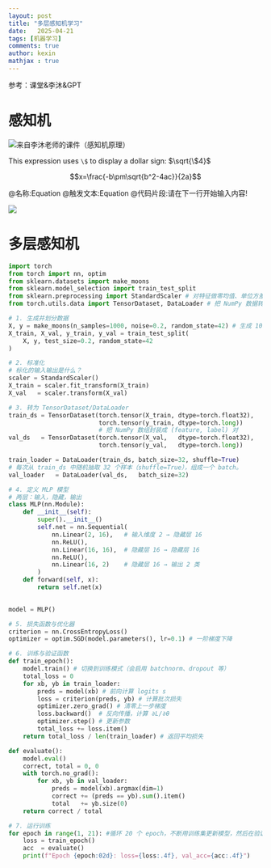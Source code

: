 ```yaml
---
layout: post
title: "多层感知机学习"
date:   2025-04-21
tags: [机器学习]
comments: true
author: kexin
mathjax : true
---
```

参考：课堂&李沐&GPT
<!-- more -->
# 感知机
![来自李沐老师的课件（感知机原理）](https://ring2236.github.io/images/0421/Perception_1.png "感知机")

This expression uses `\$` to display a dollar sign: $`\sqrt{\$4}`$
<script type="text/javascript" src="http://cdn.mathjax.org/mathjax/latest/MathJax.js?config=default"></script>
$$x=\frac{-b\pm\sqrt{b^2-4ac}}{2a}$$



@名称:Equation
@触发文本:Equation
@代码片段:请在下一行开始输入内容!

<img src="https://latex.codecogs.com/png.latex? \Large x=\frac{-b\pm\sqrt{b^2-4ac}}{2a}">

# 多层感知机
```python
import torch
from torch import nn, optim
from sklearn.datasets import make_moons
from sklearn.model_selection import train_test_split
from sklearn.preprocessing import StandardScaler # 对特征做零均值、单位方差的标准化
from torch.utils.data import TensorDataset, DataLoader # 把 NumPy 数据转成 PyTorch 可迭代的批次

# 1. 生成并划分数据
X, y = make_moons(n_samples=1000, noise=0.2, random_state=42) # 生成 1000 个点，噪声强度 0.2，标签 y∈{0,1}。这些点在二维平面上呈两个月牙形，适合测试非线性可分分类器。
X_train, X_val, y_train, y_val = train_test_split(
    X, y, test_size=0.2, random_state=42
)

# 2. 标准化
# 标化的输入输出是什么？
scaler = StandardScaler()
X_train = scaler.fit_transform(X_train)
X_val   = scaler.transform(X_val)

# 3. 转为 TensorDataset/DataLoader
train_ds = TensorDataset(torch.tensor(X_train, dtype=torch.float32),
                         torch.tensor(y_train, dtype=torch.long))
                         # 把 NumPy 数组封装成 (feature, label) 对
val_ds   = TensorDataset(torch.tensor(X_val,   dtype=torch.float32),
                         torch.tensor(y_val,   dtype=torch.long))

train_loader = DataLoader(train_ds, batch_size=32, shuffle=True)
# 每次从 train_ds 中随机抽取 32 个样本（shuffle=True），组成一个 batch。
val_loader   = DataLoader(val_ds,   batch_size=32)

# 4. 定义 MLP 模型
# 两层：输入，隐藏，输出
class MLP(nn.Module):
    def __init__(self):
        super().__init__()
        self.net = nn.Sequential(
            nn.Linear(2, 16),   # 输入维度 2 → 隐藏层 16
            nn.ReLU(),
            nn.Linear(16, 16),  # 隐藏层 16 → 隐藏层 16
            nn.ReLU(),
            nn.Linear(16, 2)    # 隐藏层 16 → 输出 2 类
        )
    def forward(self, x):
        return self.net(x)
        

model = MLP()

# 5. 损失函数与优化器
criterion = nn.CrossEntropyLoss()
optimizer = optim.SGD(model.parameters(), lr=0.1) # 一阶梯度下降

# 6. 训练与验证函数
def train_epoch():
    model.train() # 切换到训练模式（会启用 batchnorm、dropout 等）
    total_loss = 0
    for xb, yb in train_loader:
        preds = model(xb) # 前向计算 logits s
        loss = criterion(preds, yb) # 计算批次损失
        optimizer.zero_grad() # 清零上一步梯度
        loss.backward()  # 反向传播，计算 ∂L/∂θ
        optimizer.step() # 更新参数
        total_loss += loss.item()
    return total_loss / len(train_loader) # 返回平均损失

def evaluate():
    model.eval()
    correct, total = 0, 0
    with torch.no_grad():
        for xb, yb in val_loader:
            preds = model(xb).argmax(dim=1)
            correct += (preds == yb).sum().item()
            total   += yb.size(0)
    return correct / total

# 7. 运行训练
for epoch in range(1, 21): #循环 20 个 epoch，不断用训练集更新模型，然后在验证集上测试性能
    loss = train_epoch()
    acc  = evaluate()
    print(f"Epoch {epoch:02d}: loss={loss:.4f}, val_acc={acc:.4f}")



```
